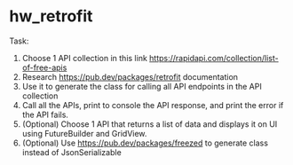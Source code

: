 # hw_retrofit

Task:
1. Choose 1 API collection in this link https://rapidapi.com/collection/list-of-free-apis
2. Research https://pub.dev/packages/retrofit documentation
3. Use it to generate the class for calling all API endpoints in the API collection
4. Call all the APIs, print to console the API response, and print the error if the API fails.
5. (Optional) Choose 1 API that returns a list of data and displays it on UI using FutureBuilder and GridView.
6. (Optional) Use https://pub.dev/packages/freezed to generate class instead of JsonSerializable

